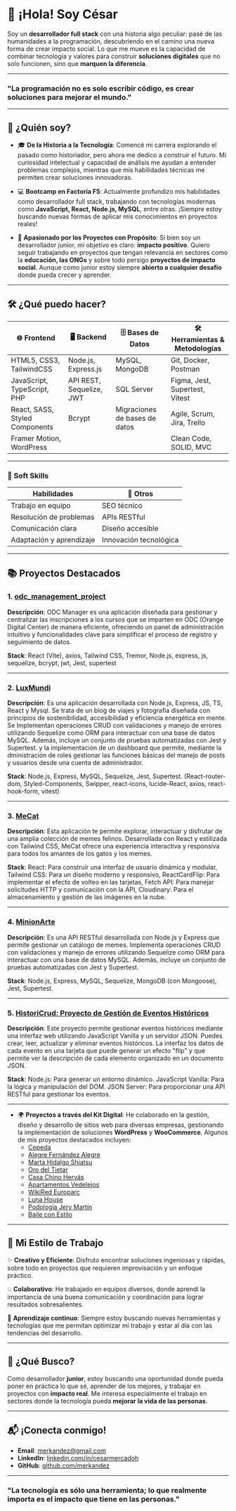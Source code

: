 # 👋 ¡Hola! Soy César

Soy un **desarrollador full stack** con una historia algo peculiar: pasé de las humanidades a la programación, descubriendo en el camino una nueva forma de crear impacto social. Lo que me mueve es la capacidad de combinar tecnología y valores para construir **soluciones digitales** que no solo funcionen, sino que **marquen la diferencia**.

---

### "La programación no es solo escribir código, es crear soluciones para mejorar el mundo."

---

## 🌟 ¿Quién soy?

- 🎓 **De la Historia a la Tecnología**: Comencé mi carrera explorando el pasado como historiador, pero ahora me dedico a construir el futuro. Mi curiosidad intelectual y capacidad de análisis me ayudan a entender problemas complejos, mientras que mis habilidades técnicas me permiten crear soluciones innovadoras.
  
- 💻 **Bootcamp en Factoría F5**: Actualmente profundizo mis habilidades como desarrollador full stack, trabajando con tecnologías modernas como **JavaScript, React, Node.js, MySQL**, entre otras. ¡Siempre estoy buscando nuevas formas de aplicar mis conocimientos en proyectos reales!
  
- 🚀 **Apasionado por los Proyectos con Propósito**: Si bien soy un desarrollador junior, mi objetivo es claro: **impacto positivo**. Quiero seguir trabajando en proyectos que tengan relevancia en sectores como la **educación, las ONGs** y sobre todo persigo **proyectos de impacto social**. Aunque como junior estoy siempre **abierto a cualquier desafío** donde pueda crecer y aprender.

---

## 🛠️ ¿Qué puedo hacer?

| **🌐 Frontend**              | **🖥️ Backend**                 | **🗄️ Bases de Datos**          | **🛠️ Herramientas & Metodologías** |
| ---------------------------- | ----------------------------- | ----------------------------- | ----------------------------------- |
| HTML5, CSS3, TailwindCSS     | Node.js, Express.js           | MySQL, MongoDB               | Git, Docker, Postman               |
| JavaScript, TypeScript, PHP  | API REST, Sequelize, JWT      | SQL Server                   | Figma, Jest, Supertest, Vitest     |
| React, SASS, Styled Components | Bcrypt                      | Migraciones de bases de datos | Agile, Scrum, Jira, Trello         |
| Framer Motion, WordPress     |                              |                               | Clean Code, SOLID, MVC             |

---

### **🧠 Soft Skills**

| **Habilidades**             | **🌟 Otros**                   |
| ---------------------------- | ----------------------------- |
| Trabajo en equipo            | SEO técnico                  |
| Resolución de problemas       | APIs RESTful                 |
| Comunicación clara           | Diseño accesible             |
| Adaptación y aprendizaje      | Innovación tecnológica       |

---

## 📚 Proyectos Destacados


### 1. **[odc_management_project](https://github.com/merkandez/odc_management_project)**
**Descripción**: ODC Manager es una aplicación diseñada para gestionar y centralizar las inscripciones a los cursos que se imparten en ODC (Orange Digital Center) de manera eficiente, ofreciendo un panel de administración intuitivo y funcionalidades clave para simplificar el proceso de registro y seguimiento de datos.

**Stack**: React (Vite), axios, Tailwind CSS, Tremor, Node.js, express, js, sequelize, bcrypt, jwt, Jest, supertest

---

### 2. **[LuxMundi](https://github.com/merkandez/luxmundi)**
**Descripción**: Es una aplicación desarrollada con Node.js, Express, JS, TS, React y Mysql. Se trata de un blog de viajes y fotografía diseñada con principios de sostenibilidad, accesibilidad y eficiencia energética en mente. Se Implementan operaciones CRUD con validaciones y manejo de errores utilizando Sequelize como ORM para interactuar con una base de datos MySQL. Además, incluye un conjunto de pruebas automatizadas con Jest y Supertest. y la implementación de un dashboard que permite, mediante la dministración de roles gestionar las funciones básicas del manejo de posts y usuarios desde una cuenta de administrador.

**Stack**: Node.js, Express, MySQL, Sequelize, Jest, Supertest. (React-router-dom, Styled-Components, Swipper, react-icons, lucide-React, axios, react-hook-form, vitest)

---

### 3. **[MeCat](https://github.com/jruizndev/memecatmuseum)**
**Descripción**: Esta aplicación te permite explorar, interactuar y disfrutar de una amplia colección de memes felinos. Desarrollada con React y estilizada con Tailwind CSS, MeCat ofrece una experiencia interactiva y responsiva para todos los amantes de los gatos y los memes.

**Stack**: React: Para construir una interfaz de usuario dinámica y modular, Tailwind CSS: Para un diseño moderno y responsivo, ReactCardFlip: Para implementar el efecto de volteo en las tarjetas, Fetch API: Para manejar solicitudes HTTP y comunicación con la API, Cloudinary: Para el almacenamiento y gestión de las imágenes en la nube.

---

### 4. **[MinionArte](https://github.com/Dario3111/Minionarte)**
**Descripción**: Es una API RESTful desarrollada con Node.js y Express que permite gestionar un catálogo de memes. Implementa operaciones CRUD con validaciones y manejo de errores utilizando Sequelize como ORM para interactuar con una base de datos MySQL. Además, incluye un conjunto de pruebas automatizadas con Jest y Supertest.

**Stack**: Node.js, Express, MySQL, Sequelize, MongoDB (con Mongoose), Jest, Supertest.

---

### 5. **[HistoriCrud: Proyecto de Gestión de Eventos Históricos](https://github.com/merkandez/historicrud)**
**Descripción**: Este proyecto permite gestionar eventos históricos mediante una interfaz web utilizando JavaScript Vanilla y un servidor JSON. Puedes crear, leer, actualizar y eliminar eventos históricos. La interfaz los datos de cada evento en una tarjeta que puede generar un efecto "flip" y que permite ver la descripción de cada elemento organizado en un documento JSON.

**Stack**: Node.js: Para generar un entorno dinámico. JavaScript Vanilla: Para la lógica y manipulación del DOM. JSON Server: Para proporcionar una API RESTful para gestionar los eventos.

---


- 🌍 **Proyectos a través del Kit Digital**: He colaborado en la gestión, diseño y desarrollo de sitios web para diversas empresas, gestionando la implementación de soluciones **WordPress** y **WooCommerce**. Algunos de mis proyectos destacados incluyen:
  - [Cepeda](https://cepeda.es/)
  - [Alegre Fernández Alegre](https://alegrefernandezalegre.com/)
  - [Marta Hidalgo Shiatsu](https://martahidalgoshiatsu.com/)
  - [Oro del Tietar](https://orodeltietar.com/)
  - [Casa Chino Hervás](https://casachinohervas.com/)
  - [Apartamentos Vedelejos](https://apartamentosvedelejos.com/)
  - [WikiRed Europarc](https://wikiredeuroparc.org/)
  - [Luna House](https://lunahouse.es/)
  - [Podología Jery Martín](https://podologiajerymartin.com/)
  - [Baile con Estilo](https://baileconestilo.com/)
 
---

## 🚀 Mi Estilo de Trabajo

✨ **Creativo y Eficiente**: Disfruto encontrar soluciones ingeniosas y rápidas, sobre todo en proyectos que requieren improvisación y un enfoque práctico.

💡 **Colaborativo**: He trabajado en equipos diversos, donde aprendí la importancia de una buena comunicación y coordinación para lograr resultados sobresalientes.

🔧 **Aprendizaje continuo**: Siempre estoy buscando nuevas herramientas y tecnologías que me permitan optimizar mi trabajo y estar al día con las tendencias del desarrollo.

---

## 🎯 ¿Qué Busco?

Como desarrollador **junior**, estoy buscando una oportunidad donde pueda poner en práctica lo que sé, aprender de los mejores, y trabajar en proyectos con **impacto real**. Me interesa especialmente el trabajo en sectores donde la tecnología pueda **mejorar la vida de las personas**.

---

## 📬 ¡Conecta conmigo!

- **Email**: [merkandez@gmail.com](mailto:merkandez@gmail.com)
- **LinkedIn**: [linkedin.com/in/cesarmercadoh](https://www.linkedin.com/in/cesarmercadoh)
- **GitHub**: [github.com/merkandez](https://github.com/merkandez)

---

### "La tecnología es sólo una herramienta; lo que realmente importa es el impacto que tiene en las personas."
